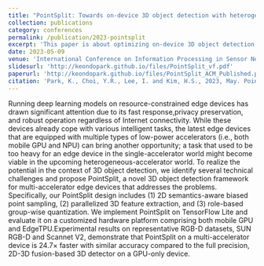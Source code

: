```yaml
---
title: "PointSplit: Towards on-device 3D object detection with heterogeneous low-power accelerators"
collection: publications
category: conferences
permalink: /publication/2023-pointsplit
excerpt: 'This paper is about optimizing on-device 3D object detection on mobile devices equipped with CPU-GPU-NPU.'
date: 2023-05-09
venue: 'International Conference on Information Processing in Sensor Networks'
slidesurl: 'http://keondopark.github.io/files/PointSplit_vf.pdf'
paperurl: 'http://keondopark.github.io/files/PointSplit_ACM_Published.pdf'
citation: 'Park, K., Choi, Y.R., Lee, I. and Kim, H.S., 2023, May. PointSplit: Towards on-device 3D object detection with heterogeneous low-power accelerators. In Proceedings of the 22nd International Conference on Information Processing in Sensor Networks (pp. 67-81).'
---
```


 Running deep learning models on resource-constrained edge devices has drawn significant attention due to its fast response,privacy preservation, and robust operation regardless of Internet connectivity. While these devices already cope with various intelligent tasks, the latest edge devices that are equipped with multiple types of low-power accelerators (i.e., both mobile GPU and NPU) can bring another opportunity; a task that used to be too heavy for an edge device in the single-accelerator world might become viable in the upcoming heterogeneous-accelerator world. To realize the potential in the context of 3D object detection, we identify several technical challenges and propose PointSplit, a novel 3D object detection framework for multi-accelerator edge devices that addresses the problems. Specifically, our PointSplit design includes (1) 2D semantics-aware biased point sampling, (2) parallelized 3D feature extraction, and (3) role-based group-wise quantization. We implement PointSplit on TensorFlow Lite and evaluate it on a customized hardware platform comprising both mobile GPU and EdgeTPU.Experimental results on representative RGB-D datasets, SUN RGB-D and Scannet V2, demonstrate that PointSplit on a multi-accelerator device is 24.7× faster with similar accuracy compared to the full precision, 2D-3D fusion-based 3D detector on a GPU-only device.
